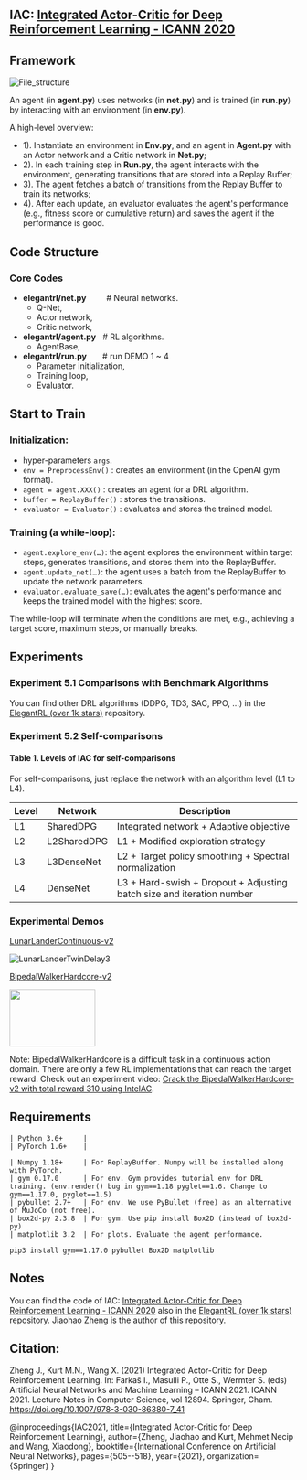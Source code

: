 ## IAC: [Integrated Actor-Critic for Deep Reinforcement Learning - ICANN 2020](https://www.springerprofessional.de/en/integrated-actor-critic-for-deep-reinforcement-learning/19652718)

## Framework
![File_structure](https://github.com/Yonv1943/ElegantRL/blob/master/figs/File_structure.png)

An agent (in **agent.py**) uses networks (in **net.py**) and is trained (in **run.py**) by interacting with an environment (in **env.py**).
   
A high-level overview:
+ 1). Instantiate an environment in **Env.py**, and an agent in **Agent.py** with an Actor network and a Critic network in **Net.py**; 
+ 2). In each training step in **Run.py**, the agent interacts with the environment, generating transitions that are stored into a Replay Buffer; 
+ 3). The agent fetches a batch of transitions from the Replay Buffer to train its networks; 
+ 4). After each update, an evaluator evaluates the agent's performance (e.g., fitness score or cumulative return) and saves the agent if the performance is good.

## Code Structure
### Core Codes
+ **elegantrl/net.py**    &nbsp;&nbsp;&nbsp;&nbsp;&nbsp;&nbsp;&nbsp; # Neural networks.
   + Q-Net,
   + Actor network,
   + Critic network, 
+ **elegantrl/agent.py**  &nbsp;&nbsp;# RL algorithms. 
   + AgentBase, 
+ **elegantrl/run.py**    &nbsp;&nbsp;&nbsp;&nbsp;&nbsp;&nbsp;# run DEMO 1 ~ 4
   + Parameter initialization,
   + Training loop,
   + Evaluator.


## Start to Train

### Initialization:
+ hyper-parameters `args`.
+ `env = PreprocessEnv()` : creates an environment (in the OpenAI gym format).
+ `agent = agent.XXX()` : creates an agent for a DRL algorithm.
+ `buffer = ReplayBuffer()` : stores the transitions.
+ `evaluator = Evaluator()` : evaluates and stores the trained model.

### Training (a while-loop):
+ `agent.explore_env(…)`: the agent explores the environment within target steps, generates transitions, and stores them into the ReplayBuffer.
+ `agent.update_net(…)`: the agent uses a batch from the ReplayBuffer to update the network parameters.
+ `evaluator.evaluate_save(…)`: evaluates the agent's performance and keeps the trained model with the highest score.

The while-loop will terminate when the conditions are met, e.g., achieving a target score, maximum steps, or manually breaks.

## Experiments

### Experiment 5.1 Comparisons with Benchmark Algorithms
 
You can find other DRL algorithms (DDPG, TD3, SAC, PPO, ...) in the [ElegantRL (over 1k stars)](https://github.com/AI4Finance-Foundation/ElegantRL) repository. 

### Experiment 5.2 Self-comparisons

#### Table 1. Levels of IAC for self-comparisons

For self-comparisons, just replace the network with an algorithm level (L1 to L4).

| Level    |  Network| Description |
| -- | ----------- | ----------------------------------------------------------------------|
| L1 | SharedDPG   | Integrated network + Adaptive objective                               |
| L2 | L2SharedDPG | L1 + Modified exploration strategy                                    |
| L3 | L3DenseNet  | L2 + Target policy smoothing + Spectral normalization                 |
| L4 | DenseNet    | L3 + Hard-swish + Dropout + Adjusting batch size and iteration number |


### Experimental Demos 

[LunarLanderContinuous-v2](https://gym.openai.com/envs/LunarLanderContinuous-v2/)

![LunarLanderTwinDelay3](https://github.com/Yonv1943/ElegantRL/blob/master/figs/LunarLanderTwinDelay3.gif)

[BipedalWalkerHardcore-v2](https://gym.openai.com/envs/BipedalWalkerHardcore-v2/)

<img src="https://github.com/Yonv1943/ElegantRL/blob/master/figs/BipedalWalkerHardcore-v2-total-668kb.gif" width="150" height="100"/>

Note: BipedalWalkerHardcore is a difficult task in a continuous action domain. There are only a few RL implementations that can reach the target reward. Check out an experiment video: [Crack the BipedalWalkerHardcore-v2 with total reward 310 using IntelAC](https://www.bilibili.com/video/BV1wi4y187tC).

## Requirements


    | Python 3.6+     |           
    | PyTorch 1.6+    |    

    | Numpy 1.18+     | For ReplayBuffer. Numpy will be installed along with PyTorch.
    | gym 0.17.0      | For env. Gym provides tutorial env for DRL training. (env.render() bug in gym==1.18 pyglet==1.6. Change to gym==1.17.0, pyglet==1.5)
    | pybullet 2.7+   | For env. We use PyBullet (free) as an alternative of MuJoCo (not free).
    | box2d-py 2.3.8  | For gym. Use pip install Box2D (instead of box2d-py)
    | matplotlib 3.2  | For plots. Evaluate the agent performance.
    
    pip3 install gym==1.17.0 pybullet Box2D matplotlib
    

## Notes

You can find the code of IAC: [Integrated Actor-Critic for Deep Reinforcement Learning - ICANN 2020](https://www.springerprofessional.de/en/integrated-actor-critic-for-deep-reinforcement-learning/19652718) also in the [ElegantRL (over 1k stars)](https://github.com/AI4Finance-Foundation/ElegantRL) repository. Jiaohao Zheng is the author of this repository.

## Citation:

Zheng J., Kurt M.N., Wang X. (2021) Integrated Actor-Critic for Deep Reinforcement Learning. In: Farkaš I., Masulli P., Otte S., Wermter S. (eds) Artificial Neural Networks and Machine Learning – ICANN 2021. ICANN 2021. Lecture Notes in Computer Science, vol 12894. Springer, Cham. https://doi.org/10.1007/978-3-030-86380-7_41

@inproceedings{IAC2021, 
  title={Integrated Actor-Critic for Deep Reinforcement Learning},
  author={Zheng, Jiaohao and Kurt, Mehmet Necip and Wang, Xiaodong},
  booktitle={International Conference on Artificial Neural Networks},
  pages={505--518},
  year={2021},
  organization={Springer}
}
